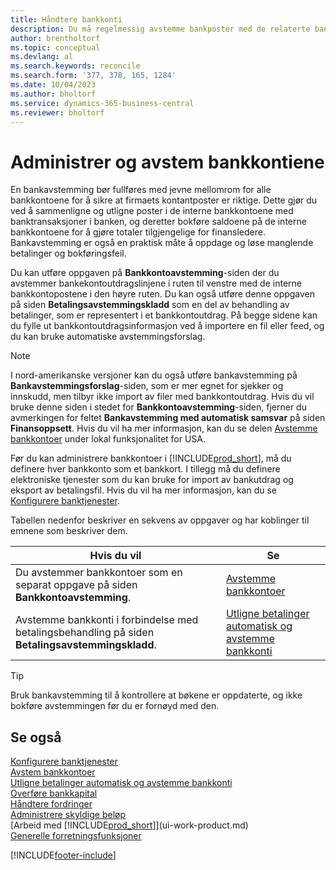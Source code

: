 ```yaml
---
title: Håndtere bankkonti
description: Du må regelmessig avstemme bankposter med de relaterte banktransaksjonene i bankkontiene.
author: brentholtorf
ms.topic: conceptual
ms.devlang: al
ms.search.keywords: reconcile
ms.search.form: '377, 378, 165, 1284'
ms.date: 10/04/2023
ms.author: bholtorf
ms.service: dynamics-365-business-central
ms.reviewer: bholtorf
---
```

# Administrer og avstem bankkontiene

En bankavstemming bør fullføres med jevne mellomrom for alle bankkontoene for å sikre at firmaets kontantposter er riktige. Dette gjør du ved å sammenligne og utligne poster i de interne bankkontoene med banktransaksjoner i banken, og deretter bokføre saldoene på de interne bankkontoene for å gjøre totaler tilgjengelige for finansledere. Bankavstemming er også en praktisk måte å oppdage og løse manglende betalinger og bokføringsfeil.

Du kan utføre oppgaven på **Bankkontoavstemming**-siden der du avstemmer bankekontoutdragslinjene i ruten til venstre med de interne bankkontopostene i den høyre ruten. Du kan også utføre denne oppgaven på siden **Betalingsavstemmingskladd** som en del av behandling av betalinger, som er representert i et bankkontoutdrag. På begge sidene kan du fylle ut bankkontoutdragsinformasjon ved å importere en fil eller feed, og du kan bruke automatiske avstemmingsforslag.

> [!NOTE]  
> I nord-amerikanske versjoner kan du også utføre bankavstemming på **Bankavstemmingsforslag**-siden, som er mer egnet for sjekker og innskudd, men tilbyr ikke import av filer med bankkontoutdrag. Hvis du vil bruke denne siden i stedet for **Bankkontoavstemming**-siden, fjerner du avmerkingen for feltet **Bankavstemming med automatisk samsvar** på siden **Finansoppsett**. Hvis du vil ha mer informasjon, kan du se delen [Avstemme bankkontoer](LocalFunctionality/UnitedStates/how-to-reconcile-bank-accounts.md) under lokal funksjonalitet for USA.

Før du kan administrere bankkontoer i [!INCLUDE[prod_short](includes/prod_short.md)], må du definere hver bankkonto som et bankkort. I tillegg må du definere elektroniske tjenester som du kan bruke for import av bankutdrag og eksport av betalingsfil. Hvis du vil ha mer informasjon, kan du se [Konfigurere banktjenester](bank-setup-banking.md).

Tabellen nedenfor beskriver en sekvens av oppgaver og har koblinger til emnene som beskriver dem.

| Hvis du vil | Se |
| --- | --- |
| Du avstemmer bankkontoer som en separat oppgave på siden **Bankkontoavstemming**. |[Avstemme bankkontoer](bank-how-reconcile-bank-accounts-separately.md) |
| Avstemme bankkonti i forbindelse med betalingsbehandling på siden **Betalingsavstemmingskladd**. |[Utligne betalinger automatisk og avstemme bankkonti](receivables-apply-payments-auto-reconcile-bank-accounts.md) |

> [!TIP]
> Bruk bankavstemming til å kontrollere at bøkene er oppdaterte, og ikke bokføre avstemmingen før du er fornøyd med den.

## Se også

[Konfigurere banktjenester](bank-setup-banking.md)  
[Avstem bankkontoer](bank-how-reconcile-bank-accounts-separately.md)  
[Utligne betalinger automatisk og avstemme bankkonti](receivables-apply-payments-auto-reconcile-bank-accounts.md)  
[Overføre bankkapital](bank-how-transfer-bank-funds.md)  
[Håndtere fordringer](receivables-manage-receivables.md)  
[Administrere skyldige beløp](payables-manage-payables.md)  
[Arbeid med [!INCLUDE[prod_short](includes/prod_short.md)]](ui-work-product.md)  
[Generelle forretningsfunksjoner](ui-across-business-areas.md)


[!INCLUDE[footer-include](includes/footer-banner.md)]
